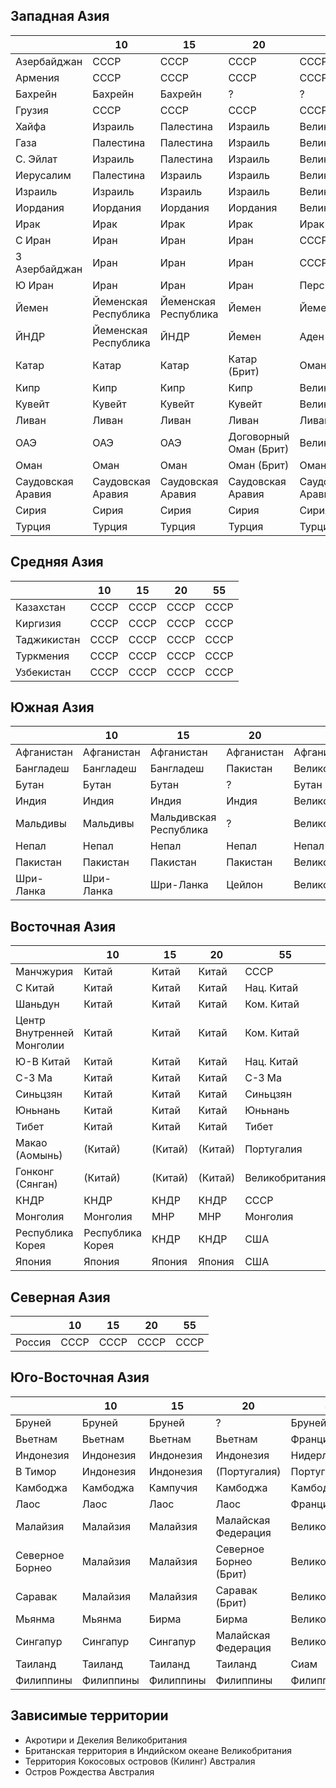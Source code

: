 ## Западная Азия

|                   |10                     |15                     |20                     |55                 |
|-------------------|-----------------------|-----------------------|-----------------------|-------------------|
|Азербайджан        |СССР                   |СССР                   |СССР                   |СССР               |
|Армения            |СССР                   |СССР                   |СССР                   |СССР               |
|Бахрейн            |Бахрейн                |Бахрейн                |?                      |?                  |
|Грузия             |СССР                   |СССР                   |СССР                   |СССР               |
|Хайфа              |Израиль                |Палестина              |Израиль                |Великобритания     |
|Газа               |Палестина              |Палестина              |Израиль                |Великобритания     |
|С. Эйлат           |Израиль                |Палестина              |Израиль                |Великобритания     |
|Иерусалим          |Палестина              |Израиль                |Израиль                |Великобритания     |
|Израиль            |Израиль                |Израиль                |Израиль                |Великобритания     |
|Иордания           |Иордания               |Иордания               |Иордания               |Великобритания     |
|Ирак               |Ирак                   |Ирак                   |Ирак                   |Ирак               |
|С Иран             |Иран                   |Иран                   |Иран                   |СССР               |
|З Азербайджан      |Иран                   |Иран                   |Иран                   |СССР               |
|Ю Иран             |Иран                   |Иран                   |Иран                   |Персия             |
|Йемен              |Йеменская Республика   |Йеменская Республика   |Йемен                  |Йемен              |
|ЙНДР               |Йеменская Республика   |ЙНДР                   |Йемен                  |Аден (Брит)        |
|Катар              |Катар                  |Катар                  |Катар (Брит)           |Оман               |
|Кипр               |Кипр                   |Кипр                   |Кипр                   |Великобритания     |
|Кувейт             |Кувейт                 |Кувейт                 |Кувейт                 |Великобритания     |
|Ливан              |Ливан                  |Ливан                  |Ливан                  |Ливан              |
|ОАЭ                |ОАЭ                    |ОАЭ                    |Договорный Оман (Брит) |Великобритания     |
|Оман               |Оман                   |Оман                   |Оман (Брит)            |Оман               |
|Саудовская Аравия  |Саудовская Аравия      |Саудовская Аравия      |Саудовская Аравия      |Саудовская Аравия  |
|Сирия              |Сирия                  |Сирия                  |Сирия                  |Сирия              |
|Турция             |Турция                 |Турция                 |Турция                 |Турция             |

## Средняя Азия

|               |10     |15     |20     |55     |
|---------------|-------|-------|-------|-------|
|Казахстан      |СССР   |СССР   |СССР   |СССР   |
|Киргизия       |СССР   |СССР   |СССР   |СССР   |
|Таджикистан    |СССР   |СССР   |СССР   |СССР   |
|Туркмения      |СССР   |СССР   |СССР   |СССР   |
|Узбекистан     |СССР   |СССР   |СССР   |СССР   |

## Южная Азия

|           |10         |15                     |20         |55             |
|-----------|-----------|-----------------------|-----------|---------------|
|Афганистан |Афганистан |Афганистан             |Афганистан |Афганистан     |
|Бангладеш  |Бангладеш  |Бангладеш              |Пакистан   |Великобритания |
|Бутан      |Бутан      |Бутан                  |?          |Бутан          |
|Индия      |Индия      |Индия                  |Индия      |Великобритания |
|Мальдивы   |Мальдивы   |Мальдивская Республика |?          |Великобритания |
|Непал      |Непал      |Непал                  |Непал      |Непал          |
|Пакистан   |Пакистан   |Пакистан               |Пакистан   |Великобритания |
|Шри-Ланка  |Шри-Ланка  |Шри-Ланка              |Цейлон     |Великобритания |

## Восточная Азия

|                           |10                 |15         |20         |55             |
|---------------------------|-------------------|-----------|-----------|---------------|
|Манчжурия                  |Китай              |Китай      |Китай      |СССР           |
|С Китай                    |Китай              |Китай      |Китай      |Нац. Китай     |
|Шаньдун                    |Китай              |Китай      |Китай      |Ком. Китай     |
|Центр Внутренней Монголии  |Китай              |Китай      |Китай      |Ком. Китай     |
|Ю-В Китай                  |Китай              |Китай      |Китай      |Нац. Китай     |
|С-З Ма                     |Китай              |Китай      |Китай      |С-З Ма         |
|Синьцзян                   |Китай              |Китай      |Китай      |Синьцзян       |
|Юньнань                    |Китай              |Китай      |Китай      |Юньнань        |
|Тибет                      |Китай              |Китай      |Китай      |Тибет          |
|Макао (Аомынь)             |(Китай)            |(Китай)    |(Китай)    |Португалия     |
|Гонконг (Сянган)           |(Китай)            |(Китай)    |(Китай)    |Великобритания |
|КНДР                       |КНДР               |КНДР       |КНДР       |СССР           |
|Монголия                   |Монголия           |МНР        |МНР        |Монголия       |
|Республика Корея           |Республика Корея   |КНДР       |КНДР       |США            |
|Япония                     |Япония             |Япония     |Япония     |США            |

## Северная Азия

|       |10     |15     |20     |55     |
|-------|-------|-------|-------|-------|
|Россия |СССР   |СССР   |СССР   |СССР   |

## Юго-Восточная Азия

|                   |10         |15         |20                     |55             |
|-------------------|-----------|-----------|-----------------------|---------------|
|Бруней             |Бруней     |Бруней     |?                      |Бруней         |
|Вьетнам            |Вьетнам    |Вьетнам    |Вьетнам                |Франция        |
|Индонезия          |Индонезия  |Индонезия  |Индонезия              |Нидерланды     |
|В Тимор            |Индонезия  |Индонезия  |(Португалия)           |Португалия     |
|Камбоджа           |Камбоджа   |Кампучия   |Камбоджа               |Камбоджа       |
|Лаос               |Лаос       |Лаос       |Лаос                   |Франция        |
|Малайзия           |Малайзия   |Малайзия   |Малайская Федерация    |Великобритания |
|Северное Борнео    |Малайзия   |Малайзия   |Северное Борнео (Брит) |Великобритания |
|Саравак            |Малайзия   |Малайзия   |Саравак (Брит)         |Великобритания |
|Мьянма             |Мьянма     |Бирма      |Бирма                  |Великобритания |
|Сингапур           |Сингапур   |Сингапур   |Малайская Федерация    |Великобритания |
|Таиланд            |Таиланд    |Таиланд    |Таиланд                |Сиам           |
|Филиппины          |Филиппины  |Филиппины  |Филиппины              |Филиппины      |

## Зависимые территории

*   Акротири и Декелия                          Великобритания
*   Британская территория в Индийском океане    Великобритания
*   Территория Кокосовых островов (Килинг)      Австралия
*   Остров Рождества                            Австралия
